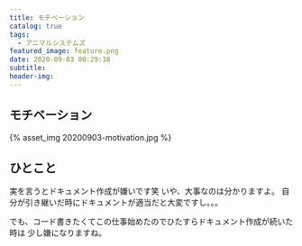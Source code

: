 ```yaml
---
title: モチベーション
catalog: true
tags:
  - アニマルシステムズ
featured_image: feature.png
date: 2020-09-03 00:29:18
subtitle:
header-img:
---
```



## モチベーション

{% asset_img 20200903-motivation.jpg %}


## ひとこと
実を言うとドキュメント作成が嫌いです笑
いや、大事なのは分かりますよ。
自分が引き継いだ時にドキュメントが適当だと大変ですし。。。

でも、コード書きたくてこの仕事始めたのでひたすらドキュメント作成が続いた時は
少し嫌になりますね。
